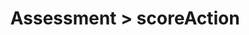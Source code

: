---
title: Assessment > scoreAction
redirect_to: "/releases/v5.0.1/developers/obo_nodes/score_action"
---